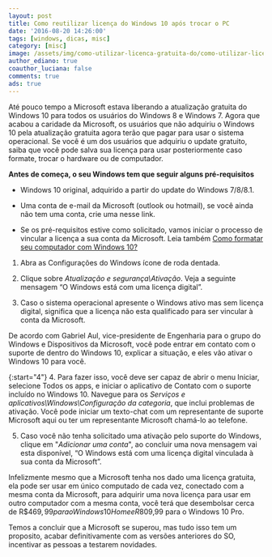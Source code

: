 ```yaml
---
layout: post
title: Como reutilizar licença do Windows 10 após trocar o PC
date: '2016-08-20 14:26:00'
tags: [windows, dicas, misc]
category: [misc]
image: /assets/img/como-utilizar-licenca-gratuita-do/como-utilizar-licenca-gratuita-do.jpg
author_ediano: true
coauthor_luciana: false
comments: true
ads: true
---
```


Até pouco tempo a Microsoft estava liberando a atualização gratuita do Windows 10 para todos os usuários do Windows 8 e Windows 7. Agora que acabou a caridade da Microsoft, os usuários que não adquiriu o Windows 10 pela atualização gratuita agora terão que pagar para usar o sistema operacional. Se você é um dos usuários que adquiriu o update gratuito, saiba que você pode salva sua licença para usar posteriormente caso formate, trocar o hardware ou de computador.

**Antes de começa, o seu Windows tem que seguir alguns pré-requisitos**

* Windows 10 original, adquirido a partir do update do Windows 7/8/8.1.

* Uma conta de e-mail da Microsoft (outlook ou hotmail), se você ainda não tem uma conta, crie uma nesse link.

* Se os pré-requisitos estive como solicitado, vamos iniciar o processo de vincular a licença a sua conta da Microsoft. Leia também <a href="http://www.insideblock.com/post/como-formatar-seu-computador-com.html" target="_blank">Como formatar seu computador com Windows 10?</a>

1. Abra as Configurações do Windows ícone de roda dentada.

2. Clique sobre *Atualização e segurança\Ativação*. Veja a seguinte mensagem “O Windows está com uma licença digital”.

3. Caso o sistema operacional apresente o Windows ativo mas sem licença digital, significa que a licença não esta qualificado para ser vincular à conta da Microsoft.

De acordo com Gabriel Aul, vice-presidente de Engenharia para o grupo do Windows e Dispositivos da Microsoft, você pode entrar em contato com o suporte de dentro do Windows 10, explicar a situação, e eles vão ativar o Windows 10 para você.

{:start="4"}
4. Para fazer isso, você deve ser capaz de abrir o menu Iniciar, selecione Todos os apps, e iniciar o aplicativo de Contato com o suporte incluído no Windows 10. Navegue para os *Serviços e aplicativos\Windows\Configuração da categoria*, que inclui problemas de ativação. Você pode iniciar um texto-chat com um representante de suporte Microsoft aqui ou ter um representante Microsoft chamá-lo ao telefone.

5. Caso você não tenha solicitado uma ativação pelo suporte do Windows, clique em "*Adicionar uma conta*", ao concluir uma nova mensagem vai esta disponível, “O Windows está com uma licença digital vinculada à sua conta da Microsoft”.

Infelizmente mesmo que a Microsoft tenha nos dado uma licença gratuita, ela pode ser usar em único computado de cada vez, conectado com a mesma conta da Microsoft, para adquirir uma nova licença para usar em outro computador com a mesma conta, você terá que desembolsar cerca de R$$469,99 para o Windows 10 Home e R$809,99 para o Windows 10 Pro.

Temos a concluir que a Microsoft se superou, mas tudo isso tem um proposito, acabar definitivamente com as versões anteriores do SO, incentivar as pessoas a testarem novidades.